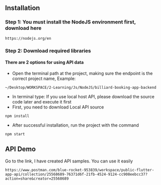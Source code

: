 
## Installation

### Step 1: You must install the NodeJS environment first, download here
```
https://nodejs.org/en
```

### Step 2: Download required libraries


#### There are 2 options for using API data

* Open the terminal path at the project, making sure the endpoint is the correct project name, Example:
```
~/Desktop/WORKSPACE/2-Learning/Js/NodeJS/billiard-booking-app-backend
```
* In terminal type:
If you use local host API, please download the source code later and execute it first
* First, you need to download Local API source 
```
npm install
```
* After successful installation, run the project with the command
```
npm start
```

## API Demo
Go to the link, I have created API samples. You can use it easily
```
https://www.postman.com/blue-rocket-953839/workspace/public-flutter-app-api/collection/25568689-76371d6f-21fb-4524-9124-cc908eebcc37?action=share&creator=25568689
```

